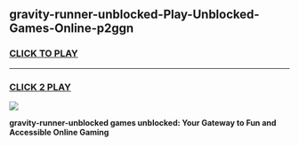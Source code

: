 
## gravity-runner-unblocked-Play-Unblocked-Games-Online-p2ggn
<h3>
<a href="https://premium76.site?title=gravity-runner-unblocked&ref=25A">CLICK TO PLAY</a></h3>
<hr>

<h3>
<a href="https://premium76.site?title=gravity-runner-unblocked&ref=25A">CLICK 2 PLAY</a>
  
</h3>

<a href="https://premium76.site?title=gravity-runner-unblocked&ref=25A"><img src="https://clearcache.store/games.png"></a>


**gravity-runner-unblocked games unblocked: Your Gateway to Fun and Accessible Online Gaming**
